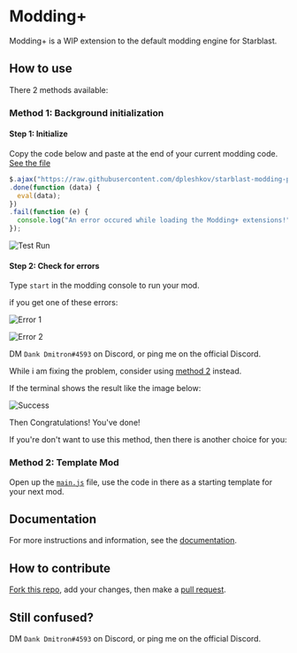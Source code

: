 # Modding+

Modding+ is a WIP extension to the default modding engine for Starblast. 

## How to use

There 2 methods available:

### Method 1: Background initialization

#### Step 1: Initialize

Copy the code below and paste at the end of your current modding code. [See the file](/init.js)
```js
$.ajax("https://raw.githubusercontent.com/dpleshkov/starblast-modding-plus/master/config.js")
.done(function (data) {
  eval(data);
})
.fail(function (e) {
  console.log("An error occured while loading the Modding+ extensions!");
});
```
![Test Run](https://raw.githubusercontent.com/Bhpsngum/img-src/master/TestRunModdingPlus.PNG)
#### Step 2: Check for errors

Type `start` in the modding console to run your mod.

if you get one of these errors:

![Error 1](https://raw.githubusercontent.com/Bhpsngum/img-src/master/ModdingPlusError1.PNG)


![Error 2](https://raw.githubusercontent.com/Bhpsngum/img-src/master/ModdingPlusError2.PNG)

DM `Dank Dmitron#4593` on Discord, or ping me on the official Discord.

While i am fixing the problem, consider using [method 2](#method-2-template-mod) instead.

If the terminal shows the result like the image below:

![Success](https://raw.githubusercontent.com/Bhpsngum/img-src/master/ModdingPlusSuccess.PNG)

Then Congratulations! You've done!

If you're don't want to use this method, then there is another choice for you:

### Method 2: Template Mod

Open up the [`main.js`](/main.js) file, use the code in there as a starting template for your next mod.

## Documentation

For more instructions and information, see the [documentation](/docs.md).

## How to contribute

[Fork this repo](https://github.com/dpleshkov/starblast-modding-plus/fork), add your changes, then make a [pull request](https://github.com/dpleshkov/starblast-modding-plus/pulls).


## Still confused?

DM `Dank Dmitron#4593` on Discord, or ping me on the official Discord.
